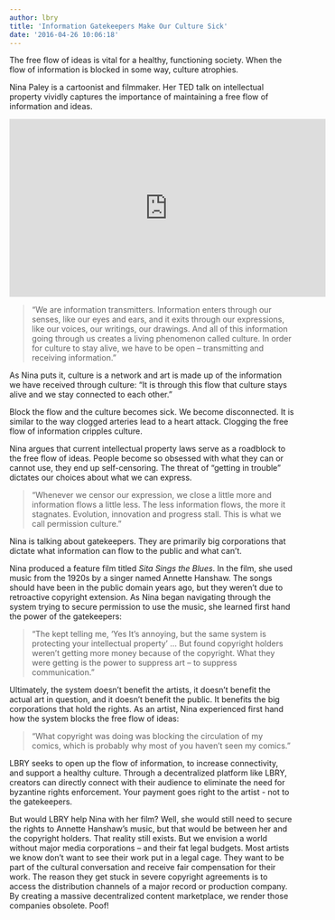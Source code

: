 ```yaml
---
author: lbry
title: 'Information Gatekeepers Make Our Culture Sick'
date: '2016-04-26 10:06:18'
---
```

The free flow of ideas is vital for a healthy, functioning society. When the flow of information is blocked in some way, culture atrophies. 

Nina Paley is a cartoonist and filmmaker.  Her TED talk on intellectual property vividly captures the importance of maintaining a free flow of information and ideas.

<p style="text-align: center;"><iframe width="560" height="315" src="https://www.youtube.com/embed/XO9FKQAxWZc" frameborder="0" allowfullscreen></iframe></p>

>“We are information transmitters. Information enters through our senses, like our eyes and ears, and it exits through our expressions, like our voices, our writings, our drawings. And all of this information going through us creates a living phenomenon called culture. In order for culture to stay alive, we have to be open – transmitting and receiving information.”

As Nina puts it, culture is a network and art is made up of the information we have received through culture: “It is through this flow that culture stays alive and we stay connected to each other.”

Block the flow and the culture becomes sick. We become disconnected. It is similar to the way clogged arteries lead to a heart attack. Clogging the free flow of information cripples culture.

Nina argues that current intellectual property laws serve as a roadblock to the free flow of ideas. People become so obsessed with what they can or cannot use, they end up self-censoring. The threat of “getting in trouble” dictates our choices about what we can express.

>“Whenever we censor our expression, we close a little more and information flows a little less. The less information flows, the more it stagnates. Evolution, innovation and progress stall. This is what we call permission culture.”

Nina is talking about gatekeepers. They are primarily big corporations that dictate what information can flow to the public and what can’t. 

Nina produced a feature film titled *Sita Sings the Blues*. In the film, she used music from the 1920s by a singer named Annette Hanshaw. The songs should have been in the public domain years ago, but they weren’t due to retroactive copyright extension. As Nina began navigating through the system trying to secure permission to use the music, she learned first hand the power of the gatekeepers:

>“The kept telling me, ‘Yes It’s annoying, but the same system is protecting your intellectual property’ ... But found copyright holders weren’t getting more money because of the copyright. What they were getting is the power to suppress art – to suppress communication.”

Ultimately, the system doesn’t benefit the artists, it doesn’t benefit the actual art in question, and it doesn’t benefit the public. It benefits the big corporations that hold the rights. As an artist, Nina experienced first hand how the system blocks the free flow of ideas:

>“What copyright was doing was blocking the circulation of my comics, which is probably why most of you haven’t seen my comics.”

LBRY seeks to open up the flow of information, to increase connectivity, and support a healthy culture. Through a decentralized platform like LBRY, creators can directly connect with their audience to eliminate the need for byzantine rights enforcement. Your payment goes right to the artist - not to the gatekeepers.

But would LBRY help Nina with her film? Well, she would still need to secure the rights to Annette Hanshaw’s music, but that would be between her and the copyright holders. That reality still exists. But we envision a world without major media corporations – and their fat legal budgets. Most artists we know don’t want to see their work put in a legal cage. They want to be part of the cultural conversation and receive fair compensation for their work. The reason they get stuck in severe copyright agreements is to access the distribution channels of a major record or production company. By creating a massive decentralized content marketplace, we render those companies obsolete. Poof!
